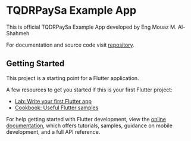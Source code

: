 # TQDRPaySa Example App

This is official TQDRPaySa Example App developed by Eng Mouaz M. Al-Shahmeh

For documentation and source code visit [repository](https://github.com/Eng-Mouaz-M-AlShahmeh/tqdrpaysa).

## Getting Started

This project is a starting point for a Flutter application.

A few resources to get you started if this is your first Flutter project:

- [Lab: Write your first Flutter app](https://docs.flutter.dev/get-started/codelab)
- [Cookbook: Useful Flutter samples](https://docs.flutter.dev/cookbook)

For help getting started with Flutter development, view the
[online documentation](https://docs.flutter.dev/), which offers tutorials,
samples, guidance on mobile development, and a full API reference.
